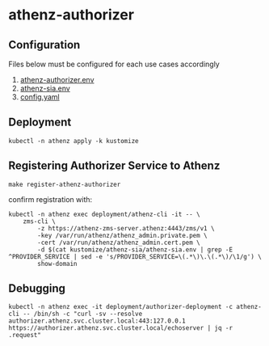 # athenz-authorizer

## Configuration

Files below must be configured for each use cases accordingly

1. [athenz-authorizer.env](kustomize/athenz-authorizer/athenz-authorizer.env)
1. [athenz-sia.env](kustomize/athenz-sia/athenz-sia.env)
1. [config.yaml](kustomize/athenz-authorizer/policy/config.yaml)

## Deployment

```
kubectl -n athenz apply -k kustomize
```

## Registering Authorizer Service to Athenz

```
make register-athenz-authorizer
```

confirm registration with:

```
kubectl -n athenz exec deployment/athenz-cli -it -- \
    zms-cli \
        -z https://athenz-zms-server.athenz:4443/zms/v1 \
        -key /var/run/athenz/athenz_admin.private.pem \
        -cert /var/run/athenz/athenz_admin.cert.pem \
        -d $(cat kustomize/athenz-sia/athenz-sia.env | grep -E ^PROVIDER_SERVICE | sed -e 's/PROVIDER_SERVICE=\(.*\)\.\(.*\)/\1/g') \
        show-domain
```

## Debugging

```
kubectl -n athenz exec -it deployment/authorizer-deployment -c athenz-cli -- /bin/sh -c "curl -sv --resolve authorizer.athenz.svc.cluster.local:443:127.0.0.1 https://authorizer.athenz.svc.cluster.local/echoserver | jq -r .request"
```
